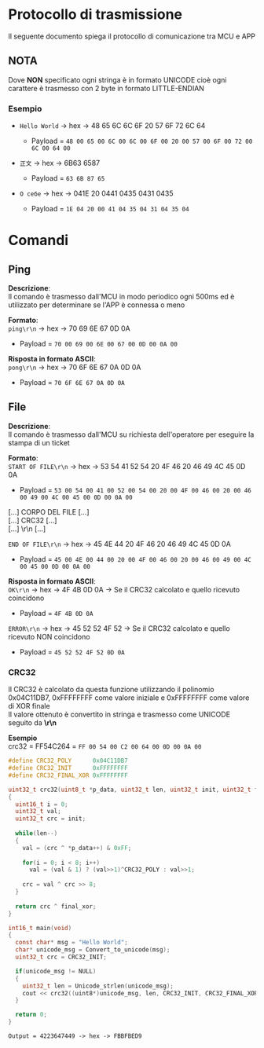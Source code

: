 # Protocollo di trasmissione
Il seguente documento spiega il protocollo di comunicazione tra MCU e APP   

## NOTA
Dove **NON** specificato ogni stringa è in formato UNICODE cioè ogni carattere è trasmesso con 2 byte in formato LITTLE-ENDIAN   
### Esempio
- `Hello World` -> hex -> 48 65 6C 6C 6F 20 57 6F 72 6C 64
  - Payload = `48 00 65 00 6C 00 6C 00 6F 00 20 00 57 00 6F 00 72 00 6C 00 64 00`
  
- `正文` -> hex -> 6B63 6587
  - Payload = `63 6B 87 65`

- `О себе` -> hex -> 041E 20 0441 0435 0431 0435
  - Payload = `1E 04 20 00 41 04 35 04 31 04 35 04`

# Comandi

## Ping 
**Descrizione**:   
Il comando è trasmesso dall'MCU in modo periodico ogni 500ms ed è utilizzato per determinare se l'APP è connessa o meno

**Formato**:    
`ping\r\n` -> hex -> 70 69 6E 67 0D 0A
  - Payload = `70 00 69 00 6E 00 67 00 0D 00 0A 00`

**Risposta in formato ASCII**:   
`pong\r\n` -> hex -> 70 6F 6E 67 0A 0D 0A
  - Payload = `70 6F 6E 67 0A 0D 0A`

## File 
**Descrizione**:   
Il comando è trasmesso dall'MCU su richiesta dell'operatore per eseguire la stampa di un ticket

**Formato**:    
`START OF FILE\r\n` -> hex -> 53 54 41 52 54 20 4F 46 20 46 49 4C 45 0D 0A
  - Payload = `53 00 54 00 41 00 52 00 54 00 20 00 4F 00 46 00 20 00 46 00 49 00 4C 00 45 00 0D 00 0A 00`

[...] CORPO DEL FILE [...]   
[...] CRC32 [...]   
[...] \r\n [...]   

`END OF FILE\r\n` -> hex -> 45 4E 44 20 4F 46 20 46 49 4C 45 0D 0A
  - Payload = `45 00 4E 00 44 00 20 00 4F 00 46 00 20 00 46 00 49 00 4C 00 45 00 0D 00 0A 00`

**Risposta in formato ASCII**:   
`OK\r\n` -> hex -> 4F 4B 0D 0A -> Se il CRC32 calcolato e quello ricevuto coincidono
  - Payload = `4F 4B 0D 0A`

`ERROR\r\n` -> hex -> 45 52 52 4F 52 -> Se il CRC32 calcolato e quello ricevuto NON coincidono
  - Payload = `45 52 52 4F 52 0D 0A`


### CRC32
Il CRC32 è calcolato da questa funzione utilizzando il polinomio 0x04C11DB7, 0xFFFFFFFF come valore iniziale e 0xFFFFFFFF come valore di XOR finale   
Il valore ottenuto è convertito in stringa e trasmesso come UNICODE seguito da **\r\n**  

**Esempio**   
crc32 = FF54C264 = `FF 00 54 00 C2 00 64 00 0D 00 0A 00`

```C
#define CRC32_POLY      0x04C11DB7
#define CRC32_INIT      0xFFFFFFFF
#define CRC32_FINAL_XOR 0xFFFFFFFF

uint32_t crc32(uint8_t *p_data, uint32_t len, uint32_t init, uint32_t final_xor) 
{
  uint16_t i = 0;
  uint32_t val;
  uint32_t crc = init;
  
  while(len--) 
  {
    val = (crc ^ *p_data++) & 0xFF;
    
    for(i = 0; i < 8; i++)
      val = (val & 1) ? (val>>1)^CRC32_POLY : val>>1;
    
    crc = val ^ crc >> 8;
  }
  
  return crc ^ final_xor;
}

int16_t main(void)
{
  const char* msg = "Hello World";
  char* unicode_msg = Convert_to_unicode(msg);
  uint32_t crc = CRC32_INIT;

  if(unicode_msg != NULL)
  {
    uint32_t len = Unicode_strlen(unicode_msg);
    cout << crc32((uint8*)unicode_msg, len, CRC32_INIT, CRC32_FINAL_XOR) << endl;
  }

  return 0;
}
```
```plaintext
Output = 4223647449 -> hex -> FBBFBED9
```

